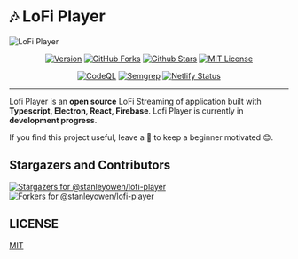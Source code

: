 # 🎶 LoFi Player
![LoFi Player](https://user-images.githubusercontent.com/69080584/132951327-a22710aa-106a-4699-ab5d-940fbe4b0a3c.png)

<div align="center">

  [![Version](https://img.shields.io/github/package-json/v/stanleyowen/lofi-player/master?color=61dafb&label=version)](https://github.com/stanleyowen/lofi-player/releases)
  [![GitHub Forks](https://img.shields.io/github/forks/stanleyowen/lofi-player?color=61dafb)](https://github.com/stanleyowen/lofi-player/network)
  [![Github Stars](https://img.shields.io/github/stars/stanleyowen/lofi-player?color=61dafb)](https://github.com/stanleyowen/lofi-player/stargazers)
  [![MIT License](https://img.shields.io/github/license/stanleyowen/lofi-player?color=61dafb)](https://github.com/stanleyowen/lofi-player/blob/master/LICENSE)

  [![CodeQL](https://github.com/stanleyowen/lofi-player/actions/workflows/codeql-analysis.yml/badge.svg)](https://github.com/stanleyowen/lofi-player/actions/workflows/codeql-analysis.yml)
  [![Semgrep](https://github.com/stanleyowen/lofi-player/actions/workflows/semgrep.yml/badge.svg)](https://github.com/stanleyowen/lofi-player/actions/workflows/semgrep.yml)
  [![Netlify Status](https://api.netlify.com/api/v1/badges/c98ea39b-1a9f-4a9a-ac68-f6b9a162422f/deploy-status)](https://app.netlify.com/sites/lofi-players/deploys)
</div>
<hr />

Lofi Player is an **open source** LoFi Streaming of application built with **Typescript, Electron, React, Firebase**. Lofi Player is currently in **development progress**.

If you find this project useful, leave a 🌟 to keep a beginner motivated 😊.

## Stargazers and Contributors
[![Stargazers for @stanleyowen/lofi-player](https://reporoster.com/stars/dark/stanleyowen/lofi-player)](https://github.com/stanleyowen/lofi-player/stargazers)
[![Forkers for @stanleyowen/lofi-player](https://reporoster.com/forks/dark/stanleyowen/lofi-player)](https://github.com/stanleyowen/lofi-player/network/members)

## LICENSE
[MIT](LICENSE)